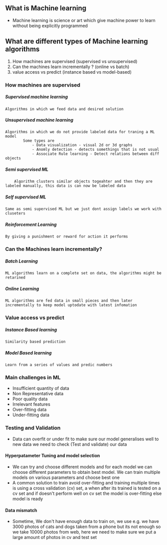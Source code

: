 ## What is Machine learning
- Machine learning is science or art which give machine power to learn without being explicitly programmed

## What are different types of Machine learning algorithms
1. How machines are supervised (supervised vs unsupervised)
2. Can the machines learn incrementally ? (online vs batch)
3. value access vs predict (instance based vs model-based)
### How machines are supervised
##### Supervised machine learning
	Algorithms in which we feed data and desired solution

##### Unsupervised machine learning
	Algorithms in which we do not provide labeled data for traning a ML model
			Some types are 
				- Data visualization - visual 2d or 3d graphs
				- Anomly detection - detects somethings that is not usual
				- Associate Rule learning - Detect relations between diff objects
##### Semi supervised ML
		Algorithm clusters similar objects togeahter and then they are labeled manually, this data is can now be labeled data

##### Self supervised ML
	Same as semi supervised ML but we just dont assign labels we work with cluseters

##### Reinforcement Learning
	By giving a punishment or reward for action it performs

### Can the Machines learn incrementally?

##### Batch Learning
	ML algorithms learn on a complete set on data, the algorithms might be retarined 

##### Online Learning
	ML algorithms are fed data in small pieces and then later incrementally to keep model uptodate with latest infomation


### Value access vs predict
##### Instance Based learning
	Similarity based prediction

##### Model Based learning
	Learn from a series of values and predic numbers

### Main challenges in ML
- Insufficient quantity of data
- Non Representative data
- Poor quality data
- Irrelevant features
- Over-fitting data
- Under-fitting data

### Testing and Validation
- Data can overfit or under fit to make sure our model generalises well to new data we need to check (Test and validate) our data

#### Hyperpatameter Tuning and model selection

- We can try and choose different models and for each model we can choose different parameters to obtain best model. We can train multiple models on various parameters and choose best one
- A common solution to train avoid over-fitting and training multiple times is using a cross validation (cv) set, a when after its trained is tested on a cv set and if doesn't perform well on cv set the model is over-fitting else model is ready
#### Data mismatch
- Sometime, We don't have enough data to train on, we use e.g. we have 3000 photos of cats and dogs taken from a phone but its not enough so we take 10000 photos from web, here we need to make sure we put a large amount of photos in cv and test set







